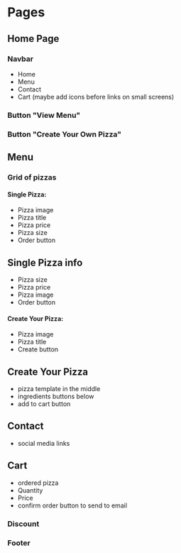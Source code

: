 # Pages

## Home Page
### Navbar
- Home
- Menu
- Contact
- Cart
(maybe add icons before links on small screens)

### Button "View Menu"
### Button "Create Your Own Pizza"

## Menu
### Grid of pizzas
#### Single Pizza:
  - Pizza image
  - Pizza title
  - Pizza price
  - Pizza size
  - Order button
## Single Pizza info
  - Pizza size
  - Pizza price
  - Pizza image
  - Order button
#### Create Your Pizza:
  - Pizza image
  - Pizza title
  - Create button

## Create Your Pizza
  - pizza template in the middle
  - ingredients buttons below
  - add to cart button

## Contact
  - social media links

## Cart
  - ordered pizza
  - Quantity
  - Price
  - confirm order button to send to email

### Discount

### Footer